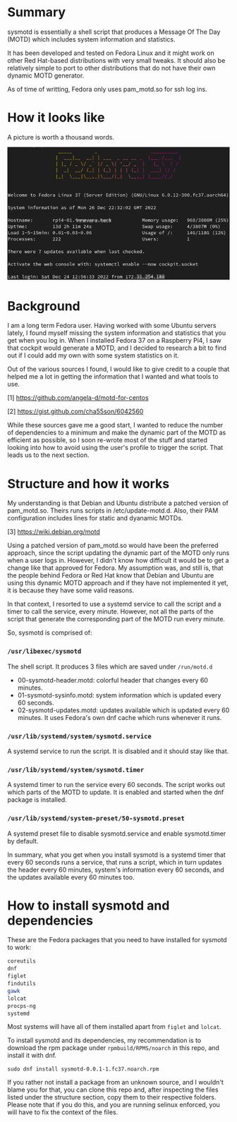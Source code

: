 # Summary

sysmotd is essentially a shell script that produces a Message Of The Day (MOTD) which includes system information and statistics.

It has been developed and tested on Fedora Linux and it might work on other Red Hat-based distributions with very small tweaks. It should also be relatively simple to port to other distributions that do not have their own dynamic MOTD generator.

As of time of writting, Fedora only uses pam_motd.so for ssh log ins.

# How it looks like

A picture is worth a thousand words.

![sysmotd example](https://github.com/innovara/sysmotd/blob/master/sysmotd-example.png?raw=true)

# Background

I am a long term Fedora user. Having worked with some Ubuntu servers lately, I found myself missing the system information and statistics that you get when you log in. When I installed Fedora 37 on a Raspberry Pi4, I saw that cockpit would generate a MOTD, and I decided to research a bit to find out if I could add my own with some system statistics on it.

Out of the various sources I found, I would like to give credit to a couple that helped me a lot in getting the information that I wanted and what tools to use.

[1] https://github.com/angela-d/motd-for-centos

[2] https://gist.github.com/cha55son/6042560

While these sources gave me a good start, I wanted to reduce the number of dependencies to a minimum and make the dynamic part of the MOTD as efficient as possible, so I soon re-wrote most of the stuff and started looking into how to avoid using the user's profile to trigger the script. That leads us to the next section.

# Structure and how it works

My understanding is that Debian and Ubuntu distribute a patched version of pam_motd.so. Theirs runs scripts in /etc/update-motd.d. Also, their PAM configuration includes lines for static and dyanamic MOTDs.

[3] https://wiki.debian.org/motd

Using a patched version of pam_motd.so would have been the preferred approach, since the script updating the dynamic part of the MOTD only runs when a user logs in. However, I didn't know how difficult it would be to get a change like that approved for Fedora. My assumption was, and still is, that the people behind Fedora or Red Hat know that Debian and Ubuntu are using this dynamic MOTD approach and if they have not implemented it yet, it is because they have some valid reasons.

In that context, I resorted to use a systemd service to call the script and a timer to call the service, every minute. However, not all the parts of the script that generate the corresponding part of the MOTD run every minute.

So, sysmotd is comprised of: 

### `/usr/libexec/sysmotd`

The shell script. It produces 3 files which are saved under `/run/motd.d`

- 00-sysmotd-header.motd: colorful header that changes every 60 minutes.
- 01-sysmotd-sysinfo.motd: system information which is updated every 60 seconds.
- 02-sysmotd-updates.motd: updates available which is updated every 60 minutes. It uses Fedora's own dnf cache which runs whenever it runs. 

### `/usr/lib/systemd/system/sysmotd.service`

A systemd service to run the script. It is disabled and it should stay like that.

### `/usr/lib/systemd/system/sysmotd.timer`

A systemd timer to run the service every 60 seconds. The script works out which parts of the MOTD to update.
It is enabled and started when the dnf package is installed.

### `/usr/lib/systemd/system-preset/50-sysmotd.preset`

A systemd preset file to disable sysmotd.service and enable sysmotd.timer by default.

In summary, what you get when you install sysmotd is a systemd timer that every 60 seconds runs a service, that runs a script, which in turn updates the header every 60 minutes, system's information every 60 seconds, and the updates available every 60 minutes too.

# How to install sysmotd and dependencies

These are the Fedora packages that you need to have installed for sysmotd to work:

```bash
coreutils
dnf
figlet
findutils
gawk
lolcat
procps-ng
systemd
```

Most systems will have all of them installed apart from `figlet` and `lolcat`.

To install sysmotd and its dependencies, my recommendation is to download the rpm package under `rpmbuild/RPMS/noarch` in this repo, and install it with dnf.

```
sudo dnf install sysmotd-0.0.1-1.fc37.noarch.rpm
```

If you rather not install a package from an unknown source, and I wouldn't blame you for that, you can clone this repo and, after inspecting the files listed under the structure section, copy them to their respective folders. Please note that if you do this, and you are running selinux enforced, you will have to fix the context of the files.